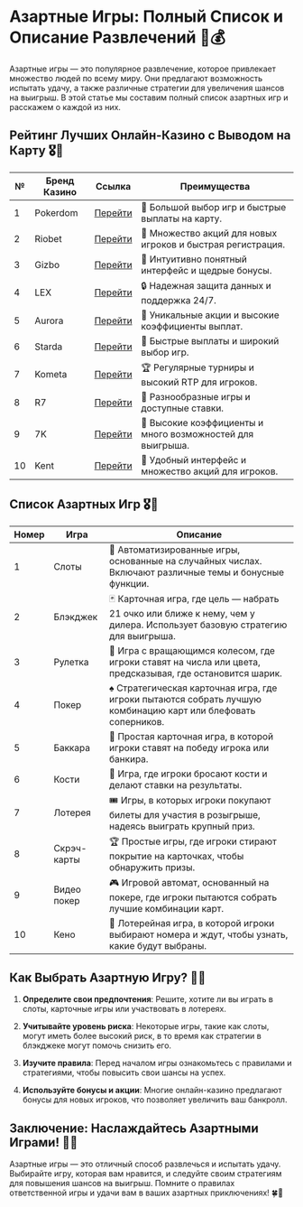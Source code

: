 # Азартные Игры: Полный Список и Описание Развлечений 🎲💰

Азартные игры — это популярное развлечение, которое привлекает множество людей по всему миру. Они предлагают возможность испытать удачу, а также различные стратегии для увеличения шансов на выигрыш. В этой статье мы составим полный список азартных игр и расскажем о каждой из них.

## Рейтинг Лучших Онлайн-Казино с Выводом на Карту 🎖️🌟

| №  | Бренд Казино               | Ссылка                                           | Преимущества                                                |
|----|----------------------------|--------------------------------------------------|------------------------------------------------------------|
| 1  | Pokerdom                   | [Перейти](https://brandplay.link/4k77v2yx)     | 🎉 Большой выбор игр и быстрые выплаты на карту.          |
| 2  | Riobet                     | [Перейти](https://brandplay.link/7xBLTPyj)     | 🤑 Множество акций для новых игроков и быстрая регистрация.|
| 3  | Gizbo                      | [Перейти](https://brandplay.link/bprXw4YV)     | 🌟 Интуитивно понятный интерфейс и щедрые бонусы.          |
| 4  | LEX                        | [Перейти](https://brandplay.link/zW4hdDFV)     | 🔒 Надежная защита данных и поддержка 24/7.                |
| 5  | Aurora                     | [Перейти](https://10trafic-stat2.com/click/668546556bcc6313411604bd/6766/13032/subaccount) | 💎 Уникальные акции и высокие коэффициенты выплат.          |
| 6  | Starda                     | [Перейти](https://brandplay.link/fB7xwRFL)     | 🚀 Быстрые выплаты и широкий выбор игр.                    |
| 7  | Kometa                     | [Перейти](https://brandplay.link/8ZymQJV8)     | 🏆 Регулярные турниры и высокий RTP для игроков.           |
| 8  | R7                         | [Перейти](https://brandplay.link/bMd3Yjsw)     | 🎲 Разнообразные игры и доступные ставки.                  |
| 9  | 7K                         | [Перейти](https://brandplay.link/BvQyFShp)     | 🎊 Высокие коэффициенты и много возможностей для выигрыша. |
| 10 | Kent                       | [Перейти](https://brandplay.link/Fv2WP3js)     | 🎁 Удобный интерфейс и множество акций для игроков.        |

## Список Азартных Игр 🎖️🌟

| Номер | Игра                | Описание                                                  |
|-------|---------------------|-----------------------------------------------------------|
| 1     | Слоты               | 🎰 Автоматизированные игры, основанные на случайных числах. Включают различные темы и бонусные функции. |
| 2     | Блэкджек            | 🃏 Карточная игра, где цель — набрать 21 очко или ближе к нему, чем у дилера. Использует базовую стратегию для выигрыша. |
| 3     | Рулетка             | 🎡 Игра с вращающимся колесом, где игроки ставят на числа или цвета, предсказывая, где остановится шарик. |
| 4     | Покер               | ♠️ Стратегическая карточная игра, где игроки пытаются собрать лучшую комбинацию карт или блефовать соперников. |
| 5     | Баккара             | 🎴 Простая карточная игра, в которой игроки ставят на победу игрока или банкира. |
| 6     | Кости               | 🎲 Игра, где игроки бросают кости и делают ставки на результаты. |
| 7     | Лотерея             | 🎟️ Игры, в которых игроки покупают билеты для участия в розыгрыше, надеясь выиграть крупный приз. |
| 8     | Скрэч-карты        | 🏆 Простые игры, где игроки стирают покрытие на карточках, чтобы обнаружить призы. |
| 9     | Видео покер         | 🎮 Игровой автомат, основанный на покере, где игроки пытаются собрать лучшие комбинации карт. |
| 10    | Кено                | 🎳 Лотерейная игра, в которой игроки выбирают номера и ждут, чтобы узнать, какие будут выбраны. |

## Как Выбрать Азартную Игру? 🧐✨

1. **Определите свои предпочтения**: Решите, хотите ли вы играть в слоты, карточные игры или участвовать в лотереях.

2. **Учитывайте уровень риска**: Некоторые игры, такие как слоты, могут иметь более высокий риск, в то время как стратегии в блэкджеке могут помочь снизить его.

3. **Изучите правила**: Перед началом игры ознакомьтесь с правилами и стратегиями, чтобы повысить свои шансы на успех.

4. **Используйте бонусы и акции**: Многие онлайн-казино предлагают бонусы для новых игроков, что позволяет увеличить ваш банкролл.

## Заключение: Наслаждайтесь Азартными Играми! 🌈🎉

Азартные игры — это отличный способ развлечься и испытать удачу. Выбирайте игру, которая вам нравится, и следуйте своим стратегиям для повышения шансов на выигрыш. Помните о правилах ответственной игры и удачи вам в ваших азартных приключениях! 🍀🎰
